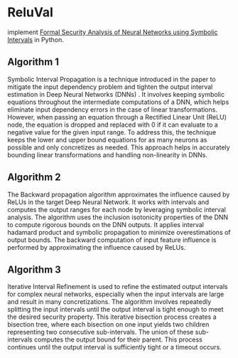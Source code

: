 # ReluVal
implement [Formal Security Analysis of Neural Networks using Symbolic Intervals](https://arxiv.org/pdf/1804.10829.pdf) in Python.

## Algorithm 1
Symbolic Interval Propagation is a technique introduced in the paper to mitigate the input dependency problem and tighten the output interval estimation in Deep Neural Networks (DNNs) . It involves keeping symbolic equations throughout the intermediate computations of a DNN, which helps eliminate input dependency errors in the case of linear transformations. However, when passing an equation through a Rectified Linear Unit (ReLU) node, the equation is dropped and replaced with 0 if it can evaluate to a negative value for the given input range. To address this, the technique keeps the lower and upper bound equations for as many neurons as possible and only concretizes as needed.
This approach helps in accurately bounding linear transformations and handling non-linearity in DNNs.

## Algorithm 2
The Backward propagation algorithm approximates the influence caused by ReLUs in the target Deep Neural Network. It works with intervals and computes the output ranges for each node by leveraging symbolic interval analysis. The algorithm uses the inclusion isotonicity properties of the DNN to compute rigorous bounds on the DNN outputs. It applies interval hadamard product and symbolic propagation to minimize overestimations of output bounds. The backward computation of input feature influence is performed by approximating the influence caused by ReLUs.

## Algorithm 3
Iterative Interval Refinement is used to refine the estimated output intervals for complex neural networks, especially when the input intervals are large and result in many concretizations. The algorithm involves repeatedly splitting the input intervals until the output interval is tight enough to meet the desired security property. This iterative bisection process creates a bisection tree, where each bisection on one input yields two children representing two consecutive sub-intervals. The union of these sub-intervals computes the output bound for their parent. This process continues until the output interval is sufficiently tight or a timeout occurs.
